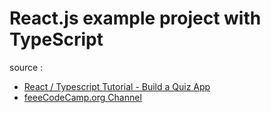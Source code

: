# React.js example project with TypeScript

source :
- [React / Typescript Tutorial - Build a Quiz App](https://www.youtube.com/watch?v=F2JCjVSZlG0)
- [feeeCodeCamp.org Channel](https://www.youtube.com/channel/UC8butISFwT-Wl7EV0hUK0BQ)
